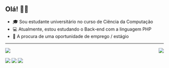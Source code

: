 ## Olá! 👋🏻

- 🎓 Sou estudante universitário no curso de Ciência da Computação
- 💻 Atualmente, estou estudando o Back-end com a linguagem PHP
- 🔭 A procura de uma oportunidade de emprego / estágio
<hr>

  <a href="https://github.com/Victor-Bianchi"><img align="center" src="https://github-readme-stats.vercel.app/api?username=Victor-Bianchi&count_private=true&show_icons=true&theme=react"></a>
  <a href="https://github.com/Victor-Bianchi"><img align="right" src="https://github-readme-stats.vercel.app/api/top-langs/?username=anuraghazra&layout=compact&count_private=true&show_icons=true&theme=react"></a>

  <a href="https://gitlab.com/vcnbianchi"><img align="center" src="https://img.shields.io/badge/GitLab-330F63?style=for-the-badge&logo=gitlab&logoColor=white"></a>
  <a href="https://www.linkedin.com/in/victor-nunes-bianchi-3328071b9/"><img align="center" src="https://img.shields.io/badge/LinkedIn-0077B5?style=for-the-badge&logo=linkedin&logoColor=white"></a>
  <a href="mailto:vcnbianchi@outlook.com"><img align="center" src="https://img.shields.io/badge/Microsoft_Outlook-0078D4?style=for-the-badge&logo=microsoft-outlook&logoColor=white"></a>
